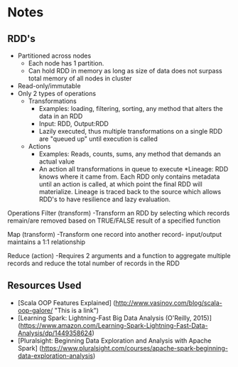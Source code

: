 # Notes

## RDD's

* Partitioned across nodes
  * Each node has 1 partition. 
  * Can hold RDD in memory as long as size of data
    does not surpass total memory of all nodes in cluster
* Read-only/immutable
* Only 2 types of operations
  * Transformations
    * Examples: loading, filtering, sorting, any method that alters the data in an RDD
    * Input: RDD, Output:RDD
    * Lazily executed, thus multiple transformations on a single RDD are "queued up" until execution is called
  * Actions 
    * Examples: Reads, counts, sums, any method that demands an actual value
    * An action all transformations in queue to execute
*Lineage: RDD knows where it came from. Each RDD only contains metadata until an action is called, at which point
    the final RDD will materialize. Lineage is traced back to the source which allows RDD's to have resilience and
    lazy evaluation.

Operations
Filter (transform)
    -Transform an RDD by selecting which records remain/are removed based on TRUE/FALSE result of a specified function

Map (transform)
    -Transform one record into another record- input/output maintains a 1:1 relationship

Reduce (action)
    -Requires 2 arguments and a function to aggregate multiple records and reduce the total number of records in the RDD
   
## Resources Used
* [Scala OOP Features Explained] (http://www.vasinov.com/blog/scala-oop-galore/ "This is a link")
* [Learning Spark: Lightning-Fast Big Data Analysis (O'Reilly, 2015)] (https://www.amazon.com/Learning-Spark-Lightning-Fast-Data-Analysis/dp/1449358624)
* [Pluralsight: Beginning Data Exploration and Analysis with Apache Spark] (https://www.pluralsight.com/courses/apache-spark-beginning-data-exploration-analysis)
